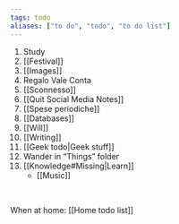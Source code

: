 ```yaml
---
tags: todo
aliases: ["to do", "todo", "to do list"]
---
```

1. Study
4. [[Festival]]
9. [[Images]]
6. Regalo Vale Conta
8. [[Sconnesso]]
10. [[Quit Social Media Notes]]
11. [[Spese periodiche]]
12. [[Databases]]
13. [[Will]]
14. [[Writing]]
15. [[Geek todo|Geek stuff]]
16. Wander in “Things” folder
17. [[Knowledge#Missing|Learn]]
	- [[Music]]

<br>

When at home: [[Home todo list]]